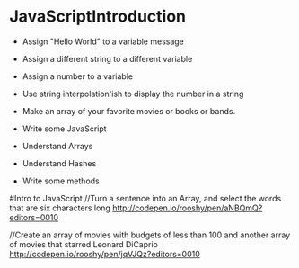 # JavaScriptIntroduction

 * Assign "Hello World" to a variable message
 
 * Assign a different string to a different variable
 
 * Assign a number to a variable
 
 * Use string interpolation'ish to display the number in a string

 * Make an array of your favorite movies or books or bands.

 * Write some JavaScript
 
 * Understand Arrays
 
 * Understand Hashes
 
 * Write some methods

#Intro to JavaScript
//Turn a sentence into an Array, and select the words that are six characters long
http://codepen.io/rooshy/pen/aNBQmQ?editors=0010

//Create an array of movies with budgets of less than 100 and another array of movies that starred Leonard DiCaprio
http://codepen.io/rooshy/pen/jqVJQz?editors=0010
